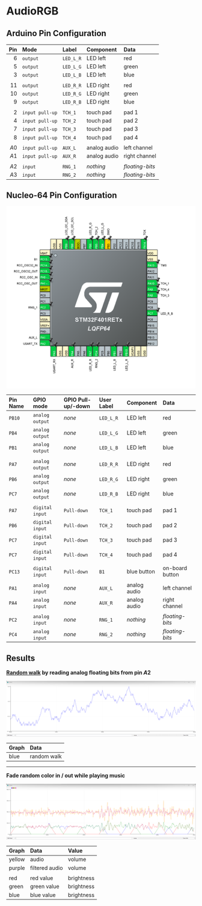 
# AudioRGB

## Arduino Pin Configuration

| Pin  | Mode            | Label     | Component    | Data            |
| ---: | :-------------- | :-------- | :----------- | :-------------- |
|  $6$ | `output`        | `LED_L_R` | LED left     | red             |
|  $5$ | `output`        | `LED_L_G` | LED left     | green           |
|  $3$ | `output`        | `LED_L_B` | LED left     | blue            |
|      |                 |           |              |                 |
| $11$ | `output`        | `LED_R_R` | LED right    | red             |
| $10$ | `output`        | `LED_R_G` | LED right    | green           |
|  $9$ | `output`        | `LED_R_B` | LED right    | blue            |
|      |                 |           |              |                 |
|  $2$ | `input pull-up` | `TCH_1`   | touch pad    | pad 1           |
|  $4$ | `input pull-up` | `TCH_2`   | touch pad    | pad 2           |
|  $7$ | `input pull-up` | `TCH_3`   | touch pad    | pad 3           |
|  $8$ | `input pull-up` | `TCH_4`   | touch pad    | pad 4           |
|      |                 |           |              |                 |
| $A0$ | `input pull-up` | `AUX_L`   | analog audio | left channel    |
| $A1$ | `input pull-up` | `AUX_R`   | analog audio | right channel   |
|      |                 |           |              |                 |
| $A2$ | `input`         | `RNG_1`   | *nothing*    | *floating-bits* |
| $A3$ | `input`         | `RNG_2`   | *nothing*    | *floating-bits* |

## Nucleo-64 Pin Configuration

![](img/nucleo-64-pin-configuration.png)

| Pin Name | GPIO mode       | GPIO Pull-up/-down | User Label | Component    | Data            |
| :------- | :-------------- | :----------------- | :--------- | :----------- | :-------------- |
| `PB10`   | `analog output` | *none*             | `LED_L_R`  | LED left     | red             |
| `PB4`    | `analog output` | *none*             | `LED_L_G`  | LED left     | green           |
| `PB1`    | `analog output` | *none*             | `LED_L_B`  | LED left     | blue            |
|          |                 |                    |            |              |                 |
| `PA7`    | `analog output` | *none*             | `LED_R_R`  | LED right    | red             |
| `PB6`    | `analog output` | *none*             | `LED_R_G`  | LED right    | green           |
| `PC7`    | `analog output` | *none*             | `LED_R_B`  | LED right    | blue            |
|          |                 |                    |            |              |                 |
| `PA7`    | `digital input` | `Pull-down`        | `TCH_1`    | touch pad    | pad 1           |
| `PB6`    | `digital input` | `Pull-down`        | `TCH_2`    | touch pad    | pad 2           |
| `PC7`    | `digital input` | `Pull-down`        | `TCH_3`    | touch pad    | pad 3           |
| `PC7`    | `digital input` | `Pull-down`        | `TCH_4`    | touch pad    | pad 4           |
|          |                 |                    |            |              |                 |
| `PC13`   | `digital input` | `Pull-down`        | `B1`       | blue button  | on-board button |
|          |                 |                    |            |              |                 |
| `PA1`    | `analog input`  | *none*             | `AUX_L`    | analog audio | left channel    |
| `PA4`    | `analog input`  | *none*             | `AUX_R`    | analog audio | right channel   |
|          |                 |                    |            |              |                 |
| `PC2`    | `analog input`  | *none*             | `RNG_1`    | *nothing*    | *floating-bits* |
| `PC4`    | `analog input`  | *none*             | `RNG_2`    | *nothing*    | *floating-bits* |


## Results

**[Random walk](https://en.wikipedia.org/wiki/Random_walk) by reading analog floating bits from pin $A2$**

![](img/random-walk-by-reading-analog-floating-bits.png)

| Graph | Data        |
| :---- | :---------- |
| blue  | random walk |

***

**Fade random color in / out while playing music**

![](img/fade-random-color-in-out.png)

| Graph  | Data           | Value      |
| :----- | :------------- | :--------- |
| yellow | audio          | volume     |
| purple | filtered audio | volume     |
|        |                |            |
| red    | red value      | brightness |
| green  | green value    | brightness |
| blue   | blue value     | brightness |
